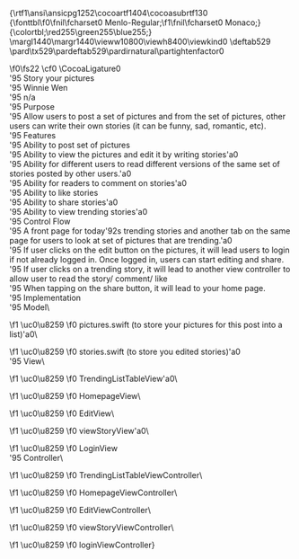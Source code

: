 {\rtf1\ansi\ansicpg1252\cocoartf1404\cocoasubrtf130
{\fonttbl\f0\fnil\fcharset0 Menlo-Regular;\f1\fnil\fcharset0 Monaco;}
{\colortbl;\red255\green255\blue255;}
\margl1440\margr1440\vieww10800\viewh8400\viewkind0
\deftab529
\pard\tx529\pardeftab529\pardirnatural\partightenfactor0

\f0\fs22 \cf0 \CocoaLigature0 \
\'95	Story your pictures \
\'95	Winnie Wen\
	\'95	n/a\
\'95	Purpose\
	\'95	Allow users to post a set of pictures and from the set of 	pictures, other users can write their own stories (it can be funny, sad, romantic, etc).\
\'95	Features\
	\'95	Ability to post set of pictures\
	\'95	Ability to view the pictures and edit it by writing stories\'a0\
	\'95	Ability for different users to read different versions of the same set of stories posted by other users.\'a0\
	\'95	Ability for readers to comment on stories\'a0\
	\'95	Ability to like stories\
	\'95	Ability to share stories\'a0\
	\'95	Ability to view trending stories\'a0\
\'95	Control Flow\
	\'95	A front page for today\'92s trending stories and another tab on the same page for users to look at set of pictures that are trending.\'a0\
	\'95	If user clicks on the edit button on the pictures, it will lead users to login if not already logged in. Once logged in, users can start editing and share.\
	\'95	If user clicks on a trending story, it will lead to another view controller to allow user to read the story/ comment/ like\
	\'95	When tapping on the share button, it will lead to your home page.\
\'95	Implementation\
	\'95	Model\
		
\f1 \uc0\u8259 
\f0 	pictures.swift (to store your pictures for this post into a list)\'a0\
		
\f1 \uc0\u8259 
\f0 	stories.swift (to store you edited stories)\'a0\
	\'95	View\
		
\f1 \uc0\u8259 
\f0 	TrendingListTableView\'a0\
		
\f1 \uc0\u8259 
\f0 	HomepageView\
		
\f1 \uc0\u8259 
\f0 	EditView\
		
\f1 \uc0\u8259 
\f0 	viewStoryView\'a0\
		
\f1 \uc0\u8259 
\f0 	LoginView\
\'95	Controller\
		
\f1 \uc0\u8259 
\f0 	TrendingListTableViewController\
		
\f1 \uc0\u8259 
\f0 	HomepageViewController\
		
\f1 \uc0\u8259 
\f0 	EditViewController\
		
\f1 \uc0\u8259 
\f0 	viewStoryViewController\
		
\f1 \uc0\u8259 
\f0 	loginViewController}